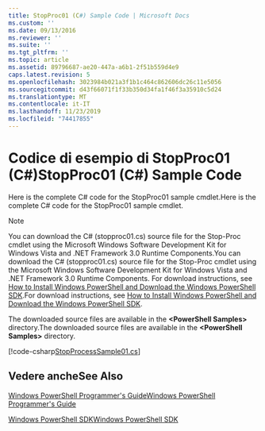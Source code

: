 ```yaml
---
title: StopProc01 (C#) Sample Code | Microsoft Docs
ms.custom: ''
ms.date: 09/13/2016
ms.reviewer: ''
ms.suite: ''
ms.tgt_pltfrm: ''
ms.topic: article
ms.assetid: 89796687-ae20-447a-a6b1-2f51b559d4e9
caps.latest.revision: 5
ms.openlocfilehash: 3023984b021a3f1b1c464c862606dc26c11e5056
ms.sourcegitcommit: d43f66071f1f33b350d34fa1f46f3a35910c5d24
ms.translationtype: MT
ms.contentlocale: it-IT
ms.lasthandoff: 11/23/2019
ms.locfileid: "74417855"
---
```

# <a name="stopproc01-c-sample-code"></a><span data-ttu-id="1609f-102">Codice di esempio di StopProc01 (C#)</span><span class="sxs-lookup"><span data-stu-id="1609f-102">StopProc01 (C#) Sample Code</span></span>

<span data-ttu-id="1609f-103">Here is the complete C# code for the StopProc01 sample cmdlet.</span><span class="sxs-lookup"><span data-stu-id="1609f-103">Here is the complete C# code for the StopProc01 sample cmdlet.</span></span>

> [!NOTE]
> <span data-ttu-id="1609f-104">You can download the C# (stopproc01.cs) source file for the Stop-Proc cmdlet using the Microsoft Windows Software Development Kit for Windows Vista and .NET Framework 3.0 Runtime Components.</span><span class="sxs-lookup"><span data-stu-id="1609f-104">You can download the C# (stopproc01.cs) source file for the Stop-Proc cmdlet using the Microsoft Windows Software Development Kit for Windows Vista and .NET Framework 3.0 Runtime Components.</span></span> <span data-ttu-id="1609f-105">For download instructions, see [How to Install Windows PowerShell and Download the Windows PowerShell SDK](/powershell/scripting/developer/installing-the-windows-powershell-sdk).</span><span class="sxs-lookup"><span data-stu-id="1609f-105">For download instructions, see [How to Install Windows PowerShell and Download the Windows PowerShell SDK](/powershell/scripting/developer/installing-the-windows-powershell-sdk).</span></span>
>
> <span data-ttu-id="1609f-106">The downloaded source files are available in the **\<PowerShell Samples>** directory.</span><span class="sxs-lookup"><span data-stu-id="1609f-106">The downloaded source files are available in the **\<PowerShell Samples>** directory.</span></span>

[!code-csharp[StopProcessSample01.cs](../../../../powershell-sdk-samples/SDK-2.0/csharp/StopProcessSample01/StopProcessSample01.cs#L11-L212 "StopProcessSample01.cs")]

## <a name="see-also"></a><span data-ttu-id="1609f-107">Vedere anche</span><span class="sxs-lookup"><span data-stu-id="1609f-107">See Also</span></span>

[<span data-ttu-id="1609f-108">Windows PowerShell Programmer's Guide</span><span class="sxs-lookup"><span data-stu-id="1609f-108">Windows PowerShell Programmer's Guide</span></span>](./windows-powershell-programmer-s-guide.md)

[<span data-ttu-id="1609f-109">Windows PowerShell SDK</span><span class="sxs-lookup"><span data-stu-id="1609f-109">Windows PowerShell SDK</span></span>](../windows-powershell-reference.md)
